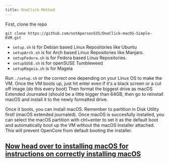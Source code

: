 ```yaml
---
title: OneClick Method
---
```



First, clone the repo
```
git clone https://github.com/notAperson535/OneClick-macOS-Simple-KVM.git
```

- `setup.sh` is for Debian based Linux Repositories like Ubuntu
- `setupArch.sh` is for Arch based Linux Repositories like Manjaro.
- `setupFedora.sh` is for Fedora based Linux Repositories.
- `setupSUSE.sh` is for openSUSE Tumbleweed
- `setupMageia.sh` is for Mageia

Run `./setup.sh` or the correct one depending on your Linux OS to make the VM.
Once the VM boots up, just hit enter even if it's a black screen or a cut off image (do this every boot) Then format the biggest drive as macOS Extended Journaled (should be a little bigger than 64GB, then go to reinstall macOS and install it to the newly formatted drive.

Once it boots, you can install macOS. Remember to partition in Disk Utility first! (macOS extended journaled). Once macOS is succesfully installed, you can select the macOS partition with ctrl+enter to set it as the default boot and automatically boot up the VM without the macOS Installer attached. This will prevent OpenCore from default booting the installer.

## [Now head over to installing macOS for instructions on correctly installing macOS](/docs/installing-macos/)
